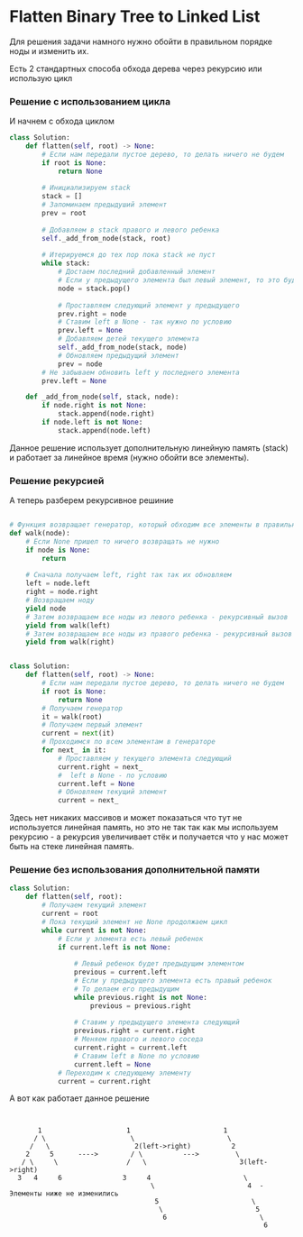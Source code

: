 # Flatten Binary Tree to Linked List

Для решения задачи намного нужно обойти в правильном порядке ноды и изменить их.


Есть 2 стандартных способа обхода дерева через рекурсию или использую цикл

### Решение с использованием цикла 
И начнем с обхода циклом

```python
class Solution:
    def flatten(self, root) -> None:
        # Если нам передали пустое дерево, то делать ничего не будем
        if root is None:
            return None
        
        # Инициализируем stack
        stack = []
        # Запоминаем предыдуший элемент
        prev = root
        
        # Добавляем в stack правого и левого ребенка
        self._add_from_node(stack, root)
        
        # Итерируемся до тех пор пока stack не пуст
        while stack:
            # Достаем последний добавленный элемент
            # Если у предыдущего элемента был левый элемент, то это будет он
            node = stack.pop()
            
            # Проставляем следующий элемент у предыдущего
            prev.right = node
            # Ставим left в None - так нужно по условию
            prev.left = None
            # Добавляем детей текущего элемента
            self._add_from_node(stack, node)
            # Обновляем предыдущий элемент
            prev = node
        # Не забываем обновить left у последнего элемента
        prev.left = None

    def _add_from_node(self, stack, node):
        if node.right is not None:
            stack.append(node.right)
        if node.left is not None:
            stack.append(node.left)

```

Данное решение использует дополнительную линейную память (stack) и работает за линейное время (нужно обойти все элементы).

### Решение рекурсией

А теперь разберем рекурсивное решиние

```python

# Функция возвращает генератор, который обходим все элементы в правильном порядке
def walk(node):
    # Если None пришел то ничего возвращать не нужно
    if node is None:
        return
    
    # Сначала получаем left, right так так их обновляем
    left = node.left
    right = node.right
    # Возвращаем ноду
    yield node
    # Затем возвращаем все ноды из левого ребенка - рекурсивный вызов
    yield from walk(left)
    # Затем возвращаем все ноды из правого ребенка - рекурсивный вызов
    yield from walk(right)


class Solution:
    def flatten(self, root) -> None:
        # Если нам передали пустое дерево, то делать ничего не будем
        if root is None:
            return None
        # Получаем генератор
        it = walk(root)
        # Получаем первый элемент
        current = next(it)
        # Проходимся по всем элементам в генераторе 
        for next_ in it:
            # Проставляем у текущего элемента следующий
            current.right = next_
            #  left в None - по условию
            current.left = None
            # Обновляем текущий элемент
            current = next_

```

Здесь нет никаких массивов и может показаться что тут не используется линейная память, но это не так так как мы используем рекурсию - а рекурсия увеличивает стёк и получается что у нас может быть на стеке линейная память.

### Решение без использования дополнительной памяти
 
```python
class Solution:
    def flatten(self, root):
        # Получаем текущий элемент
        current = root
        # Пока текущий элемент не None продолжаем цикл
        while current is not None:
            # Если у элемента есть левый ребенок
            if current.left is not None:
                
                # Левый ребенок будет предыдущим элементом
                previous = current.left
                # Если у предыдущего элемента есть правый ребенок
                # То делаем его предыдущим
                while previous.right is not None:
                    previous = previous.right
                
                # Ставим у предыдущего элемента следующий 
                previous.right = current.right
                # Меняем правого и левого соседа
                current.right = current.left
                # Ставим left в None по условию
                current.left = None
            # Переходим к следующему элементу
            current = current.right
```

А вот как работает данное решение

```


       1                     1                       1
      / \                     \                       \
     /   \                     2(left->right)          2
    2     5      ---->        / \          --->         \
   / \     \                 /   \                       3(left->right) 
  3   4     6               3     4                       \
                                   \                       4  - Элементы ниже не изменились
                                    5                       \
                                     \                       5
                                      6                       \
                                                               6
```
